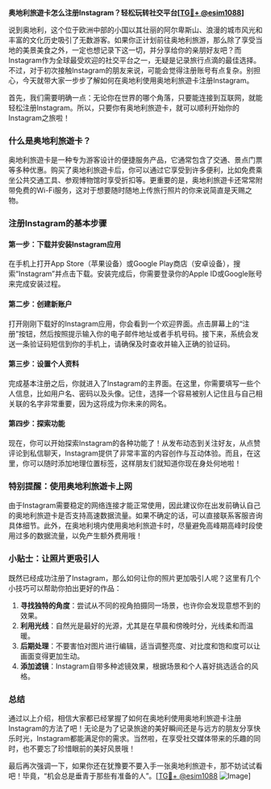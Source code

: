 **奥地利旅遊卡怎么注册Instagram？轻松玩转社交平台[[TG💪+ @esim1088](https://t.me/s/esim1088)]**

说到奥地利，这个位于欧洲中部的小国以其壮丽的阿尔卑斯山、浪漫的城市风光和丰富的文化历史吸引了无数游客。如果你正计划前往奥地利旅游，那么除了享受当地的美景美食之外，一定也想记录下这一切，并分享给你的亲朋好友吧？而Instagram作为全球最受欢迎的社交平台之一，无疑是记录旅行点滴的最佳选择。不过，对于初次接触Instagram的朋友来说，可能会觉得注册账号有点复杂。别担心，今天就带大家一步步了解如何在奥地利使用奥地利旅遊卡注册Instagram。

首先，我们需要明确一点：无论你在世界的哪个角落，只要能连接到互联网，就能轻松注册Instagram。所以，只要你有奥地利旅遊卡，就可以顺利开始你的Instagram之旅啦！

### 什么是奥地利旅遊卡？

奥地利旅遊卡是一种专为游客设计的便捷服务产品，它通常包含了交通、景点门票等多种优惠。购买了奥地利旅遊卡后，你可以通过它享受到许多便利，比如免费乘坐公共交通工具、参观博物馆时享受折扣等。更重要的是，奥地利旅遊卡还常常附带免费的Wi-Fi服务，这对于想要随时随地上传旅行照片的你来说简直是天赐之物。

### 注册Instagram的基本步骤

#### 第一步：下载并安装Instagram应用

在手机上打开App Store（苹果设备）或Google Play商店（安卓设备），搜索“Instagram”并点击下载。安装完成后，你需要登录你的Apple ID或Google账号来完成安装过程。

#### 第二步：创建新账户

打开刚刚下载好的Instagram应用，你会看到一个欢迎界面。点击屏幕上的“注册”按钮，然后按照提示输入你的电子邮件地址或者手机号码。接下来，系统会发送一条验证码短信到你的手机上，请确保及时查收并输入正确的验证码。

#### 第三步：设置个人资料

完成基本注册之后，你就进入了Instagram的主界面。在这里，你需要填写一些个人信息，比如用户名、密码以及头像。记住，选择一个容易被别人记住且与自己相关联的名字非常重要，因为这将成为你未来的网名。

#### 第四步：探索功能

现在，你可以开始探索Instagram的各种功能了！从发布动态到关注好友，从点赞评论到私信聊天，Instagram提供了非常丰富的内容创作与互动体验。而且，在这里，你可以随时添加地理位置标签，这样朋友们就知道你现在身处何地啦！

### 特别提醒：使用奥地利旅遊卡上网

由于Instagram需要稳定的网络连接才能正常使用，因此建议你在出发前确认自己的奥地利旅遊卡是否支持高速数据流量。如果不确定的话，可以直接联系客服咨询具体细节。此外，在奥地利境内使用奥地利旅遊卡时，尽量避免高峰期高峰时段使用过多的数据流量，以免产生额外费用哦！

### 小贴士：让照片更吸引人

既然已经成功注册了Instagram，那么如何让你的照片更加吸引人呢？这里有几个小技巧可以帮助你拍出更好的作品：

1. **寻找独特的角度**：尝试从不同的视角拍摄同一场景，也许你会发现意想不到的效果。
2. **利用光线**：自然光是最好的光源，尤其是在早晨和傍晚时分，光线柔和而温暖。
3. **后期处理**：不要害怕对图片进行编辑，适当调整亮度、对比度和饱和度可以让画面变得更加生动。
4. **添加滤镜**：Instagram自带多种滤镜效果，根据场景和个人喜好挑选适合的风格。

### 总结

通过以上介绍，相信大家都已经掌握了如何在奥地利使用奥地利旅遊卡注册Instagram的方法了吧！无论是为了记录旅途的美好瞬间还是与远方的朋友分享快乐时光，Instagram都能满足你的需求。当然啦，在享受社交媒体带来的乐趣的同时，也不要忘了珍惜眼前的美好风景哦！

最后再次强调一下，如果你还在犹豫要不要入手一张奥地利旅遊卡，那不妨试试看吧！毕竟，“机会总是垂青于那些有准备的人”。[[TG💪+ @esim1088](https://t.me/s/esim1088) ![Image](https://i.postimg.cc/4NQfJmqS/Snipaste-2025-05-13-00-14-12.png)]